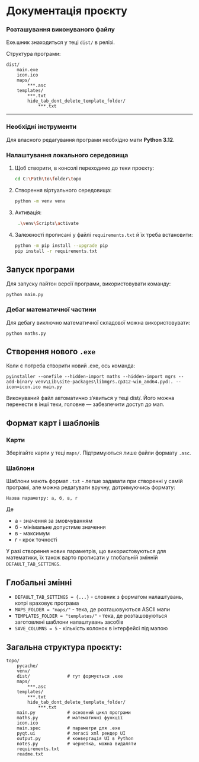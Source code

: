 # Документація проєкту

### Розташування виконуваного файлу

Exe.шник знаходиться у теці `dist/` в релізі.

Структура програми:
```
dist/
    main.exe
    icon.ico
    maps/
        ***.asc
    templates/
        ***.txt
        hide_tab_dont_delete_template_folder/
            ***.txt
```

----------

### Необхідні інструменти

Для власного редагування програми необхідно мати **Python 3.12**.

### Налаштування локального середовища

1. Щоб створити, в консолі переходимо до теки проєкту:
   ```bash
   cd C:\Path\to\folder\topo
2. Створення віртуального середовища:

    ```bash
    python -m venv venv

3. Активація:
   ```bash
    .\venv\Scripts\activate

4. Залежності прописані у файлі `requirements.txt` й їх треба встановити:
    ```bash
    python -m pip install --upgrade pip 
    pip install -r requirements.txt


## Запуск програми

Для запуску пайтон версії програми, використовувати команду:

    python main.py
    
### Дебаг математичної частини
Для дебагу виключно математичної складової можна використовувати:

    python maths.py

## Створення нового `.exe`
Коли є потреба створити новий .exe, ось команда:
```
pyinstaller --onefile --hidden-import maths --hidden-import mgrs --add-binary venv\Lib\site-packages\libmgrs.cp312-win_amd64.pyd:. --icon=icon.ico main.py
```
Виконуваний файл автоматично з’явиться у теці dist/. Його можна перенести в інші теки, головне — забезпечити доступ до мап.

## Формат карт і шаблонів

### Карти
Зберігайте карти у теці `maps/`. Підтримуються лише файли формату `.asc`.
### Шаблони
Шаблони мають формат `.txt` - легше задавати при створенні у самій програмі, 
але можна редагувати вручну, дотримуючись формату:

`Назва параметру: а, б, в, г`

Де 
 - а - значення за змовчуванням
 - б - мінімальне допустиме значення
 - в - максимум 
 - г - крок точності

У разі створення нових параметрів, що використовуються для математики,  їх також варто прописати у глобальній змінній `DEFAULT_TAB_SETTINGS`.

## Глобальні змінні
 - `DEFAULT_TAB_SETTINGS = {...}` - словник з форматом налаштувань, котрі враховує програма
 - `MAPS_FOLDER = "maps/"` - тека, де розташовуються ASCII мапи
 - `TEMPLATES_FOLDER = "templates/"` - тека, де розташовуються заготовлені шаблони налаштувань засобів
 - `SAVE_COLUMNS = 5` - кількість колонок в інтерфейсі під мапою

## Загальна структура проєкту:
```
topo/
    pycache/
    venv/
    dist/              # тут формується .exe
    maps/
        ***.asc
    templates/
        ***.txt
        hide_tab_dont_delete_template_folder/
            ***.txt
    main.py            # основний цикл програми
    maths.py           # математичні функції
    icon.ico
    main.spec          # параметри для .exe
    pyqt.ui            # легасі xml рендер UI
    output.py          # конвертація UI в Python
    notes.py           # чернетка, можна видаляти
    requirements.txt
    readme.txt
```
